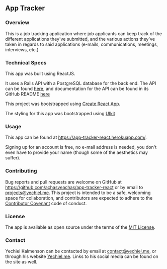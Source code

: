 ## App Tracker

### Overview

This is a job tracking application where job applicants can keep track of the different applications they've submitted, and the various actions they've taken in regards to said applications (e-mails, communications, meetings, interviews, etc.)

### Technical Specs

This app was built using ReactJS.

It uses a Rails API with a PostgreSQL database for the back end. The API can be found [here](sleepy-cove-46703.herokuapp.com/api/v1/), and documentation for the API can be found in its GitHub README [here](https://github.com/achasveachas/app-tracker)

This project was bootstrapped using [Create React App](https://github.com/facebookincubator/create-react-app).

The styling for this app was bootstrapped using [UIkit](https://getuikit.com/)

### Usage

This app can be found at https://app-tracker-react.herokuapp.com/.

Signing up for an account is free, no e-mail address is needed, you don't even have to provide your name (though some of the aesthetics may suffer).

### Contributing

Bug reports and pull requests are welcome on GitHub at https://github.com/achasveachas/app-tracker-react or by email to [projects@yechiel.me](mailto:projects@yechiel.me). This project is intended to be a safe, welcoming space for collaboration, and contributors are expected to adhere to the [Contributor Covenant](http://contributor-covenant.org) code of conduct.

### License

The app is available as open source under the terms of the [MIT License](http://opensource.org/licenses/MIT).

### Contact

Yechiel Kalmenson can be contacted by email at [contact@yechiel.me](mailto:contact@yechiel.me), or through his website [Yechiel.me](http://yechiel.me). Links to his social media can be found on the site as well.
